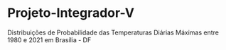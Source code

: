 # Projeto-Integrador-V
Distribuições de Probabilidade das Temperaturas Diárias Máximas entre 1980 e 2021 em Brasília - DF
